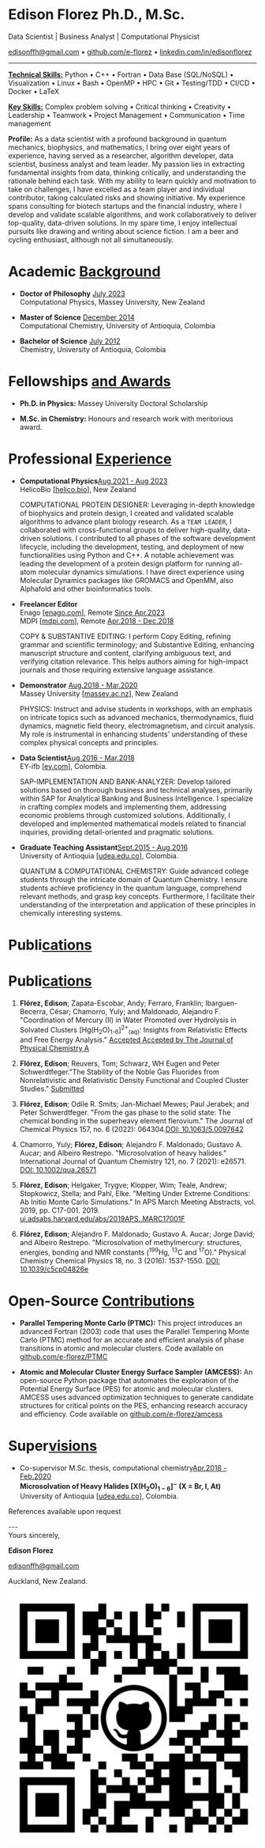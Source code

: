 # Edison **Florez** Ph.D., M.Sc.

Data Scientist \| Business Analyst \| Computational Physicist

<edisonffh@gmail.com> $\bullet$
[github.com/e-florez](https://github.com/e-florez) $\bullet$
[linkedin.com/in/edisonflorez](https://www.linkedin.com/in/edisonflorez/)

---

[**Technical Skills:**](.) Python $\bullet$ C++ $\bullet$ Fortran
$\bullet$ Data Base (SQL/NoSQL) $\bullet$ Visualization $\bullet$ Linux
$\bullet$ Bash $\bullet$ OpenMP $\bullet$ HPC $\bullet$ Git $\bullet$
Testing/TDD $\bullet$ CI/CD $\bullet$ Docker $\bullet$ LaTeX

[**Key Skills:**](.) Complex problem solving $\bullet$ Critical thinking
$\bullet$ Creativity $\bullet$ Leadership $\bullet$ Teamwork $\bullet$
Project Management $\bullet$ Communication $\bullet$ Time management

**Profile:** As a data scientist with a profound background in quantum
mechanics, biophysics, and mathematics, I bring over eight years of
experience, having served as a researcher, algorithm developer, data
scientist, business analyst and team leader. My passion lies in
extracting fundamental insights from data, thinking critically, and
understanding the rationale behind each task. With my ability to learn
quickly and motivation to take on challenges, I have excelled as a team
player and individual contributor, taking calculated risks and showing
initiative. My experience spans consulting for biotech startups and the
financial industry, where I develop and validate scalable algorithms,
and work collaboratively to deliver top-quality, data-driven solutions.
In my spare time, I enjoy intellectual pursuits like drawing and writing
about science fiction. I am a beer and cycling enthusiast, although not
all simultaneously.

# Academic [Background](.)

- **Doctor of Philosophy** [July 2023](.)\
  Computational Physics, Massey University, New Zealand

- **Master of Science** [December 2014](.)\
  Computational Chemistry, University of Antioquia, Colombia

- **Bachelor of Science** [July 2012](.)\
  Chemistry, University of Antioquia, Colombia

# Fellowships [and Awards](.)

- **Ph.D. in Physics:** Massey University Doctoral Scholarship

- **M.Sc. in Chemistry:** Honours and research work with meritorious
  award.

# Professional [Experience](.)

- **Computational Physics**[Aug.2021 - Aug 2023](.)\
  HelicoBio \[[helico.bio](www.helico.bio)\], New Zealand

  COMPUTATIONAL PROTEIN DESIGNER: Leveraging in-depth knowledge of
  biophysics and protein design, I created and validated scalable
  algorithms to advance plant biology research. As a `TEAM LEADER`, I
  collaborated with cross-functional groups to deliver high-quality,
  data-driven solutions. I contributed to all phases of the software
  development lifecycle, including the development, testing, and
  deployment of new functionalities using Python and C++. A notable
  achievement was leading the development of a protein design platform
  for running all-atom molecular dynamics simulations. I have direct
  experience using Molecular Dynamics packages like GROMACS and
  OpenMM, also Alphafold and other bioinformatics tools.

- **Freelancer Editor**\
  Enago \[[enago.com](https://www.enago.com/)\], Remote [Since
  Apr.2023](.)\
  MDPI \[[mdpi.com](https://www.mdpi.com/)\], Remote [Apr.2018 -
  Dec.2018](.)

  COPY & SUBSTANTIVE EDITING: I perform Copy Editing, refining grammar
  and scientific terminology; and Substantive Editing, enhancing
  manuscript structure and content, clarifying ambiguous text, and
  verifying citation relevance. This helps authors aiming for
  high-impact journals and those requiring extensive language
  assistance.

- **Demonstrator** [Aug.2018 - Mar.2020](.)\
  Massey University \[[massey.ac.nz](www.massey.ac.nz)\], New Zealand

  PHYSICS: Instruct and advise students in workshops, with an emphasis
  on intricate topics such as advanced mechanics, thermodynamics,
  fluid dynamics, magnetic field theory, electromagnetism, and circuit
  analysis. My role is instrumental in enhancing students'
  understanding of these complex physical concepts and principles.

- **Data Scientist**[Aug.2016 - Mar.2018](.)\
  EY-ifb \[[ey.com](www.ey.com/en_gl/ey-ifb)\], Colombia.

  SAP-IMPLEMENTATION AND BANK-ANALYZER: Develop tailored solutions
  based on thorough business and technical analyses, primarily within
  SAP for Analytical Banking and Business Intelligence. I specialize
  in crafting complex models and implementing them, addressing
  economic problems through customized solutions. Additionally, I
  developed and implemented mathematical models related to financial
  inquiries, providing detail-oriented and pragmatic solutions.

- **Graduate Teaching Assistant**[Sept.2015 - Aug.2016](.)\
  University of Antioquia \[[udea.edu.co](www.udea.edu.co)\],
  Colombia.

  QUANTUM & COMPUTATIONAL CHEMISTRY: Guide advanced college students
  through the intricate domain of Quantum Chemistry. I ensure students
  achieve proficiency in the quantum language, comprehend relevant
  methods, and grasp key concepts. Furthermore, I facilitate their
  understanding of the interpretation and application of these
  principles in chemically interesting systems.

# Publi[cations](.)

# Publi[cations](.)

1. **Flórez, Edison**; Zapata-Escobar, Andy; Ferraro, Franklin; Ibarguen-Becerra, César; Chamorro, Yuly; and Maldonado, Alejandro F. "Coordination of Mercury (II) in Water Promoted over Hydrolysis in Solvated Clusters [Hg(H<sub>2</sub>O)<sub>1-6</sub>]<sup>2+</sup><sub>(aq)</sub>: Insights from Relativistic Effects and Free Energy Analysis." [Accepted Accepted by The Journal of Physical Chemistry A](.)

2. **Flórez, Edison**; Reuvers, Tom; Schwarz, WH Eugen and Peter Schwerdtfeger."The Stability of the Noble Gas Fluorides from Nonrelativistic and Relativistic Density Functional and Coupled Cluster Studies." [Submitted](.)

3. **Flórez, Edison**; Odile R. Smits; Jan-Michael Mewes; Paul Jerabek; and Peter Schwerdtfeger. "From the gas phase to the solid state: The chemical bonding in the superheavy element flerovium." The Journal of Chemical Physics 157, no. 6 (2022): 064304.[DOI: 10.1063/5.0097642](https://www.doi.org/10.1063/5.0097642)

4. Chamorro, Yuly; **Flórez, Edison**; Alejandro F. Maldonado; Gustavo A. Aucar; and Albeiro Restrepo. "Microsolvation of heavy halides." International Journal of Quantum Chemistry 121, no. 7 (2021): e26571. [DOI: 10.1002/qua.26571](https://www.doi.org/10.1002/qua.26571)

5. **Flórez, Edison**; Helgaker, Trygve; Klopper, Wim; Teale, Andrew; Stopkowicz, Stella; and Pahl, Elke. "Melting Under Extreme Conditions: Ab Initio Monte Carlo Simulations." In APS March Meeting Abstracts, vol. 2019, pp. C17-001. 2019.
   [ui.adsabs.harvard.edu/abs/2019APS..MARC17001F](https://ui.adsabs.harvard.edu/abs/2019APS..MARC17001F/abstract)

6. **Flórez, Edison**; Alejandro F. Maldonado; Gustavo A. Aucar; Jorge David; and Albeiro Restrepo. "Microsolvation of methylmercury: structures, energies, bonding and NMR constants (<sup>199</sup>Hg, <sup>13</sup>C and <sup>17</sup>O)." Physical Chemistry Chemical Physics 18, no. 3 (2016): 1537-1550. [DOI: 10.1039/c5cp04826e](https://www.doi.org/10.1039/c5cp04826e)

# Open-Source [Contributions](.)

- **Parallel Tempering Monte Carlo (PTMC):** This project introduces
  an advanced Fortran (2003) code that uses the Parallel Tempering
  Monte Carlo (PTMC) method for an accurate and efficient analysis of
  phase transitions in atomic and molecular clusters. Code available
  on [github.com/e-florez/PTMC](https://github.com/e-florez/PTMC)

- **Atomic and Molecular Cluster Energy Surface Sampler (AMCESS):** An
  open-source Python package that automates the exploration of the
  Potential Energy Surface (PES) for atomic and molecular clusters.
  AMCESS uses advanced optimization techniques to generate candidate
  structures for critical points on the PES, enhancing research
  accuracy and efficiency. Code available on
  [github.com/e-florez/amcess](https://github.com/e-florez/amcess)

# Super[visions](.)

- Co-supervisor M.Sc. thesis, computational chemistry[Apr.2018 -
  Feb.2020](.)\
  **Microsolvation of Heavy Halides \[X(H$_2$O)$_{1-6}$\]$^-$ (X = Br,
  I, At)**\
  University of Antioquia \[[udea.edu.co](www.udea.edu.co)\],
  Colombia.

References available upon request

---\
Yours sincerely,

**Edison Florez**

<edisonffh@gmail.com>

Auckland, New Zealand.

[ ![image](figs/qrcode_github_page.png) ](https://github.com/e-florez/)
